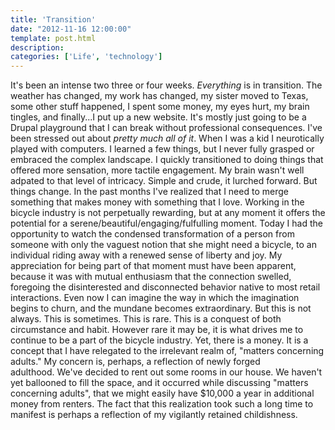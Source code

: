 ```yaml
---
title: 'Transition'
date: "2012-11-16 12:00:00"
template: post.html
description: 
categories: ['Life', 'technology']
---
```


It's been an intense two three or four weeks. *Everything* is in transition. The weather has changed, my work has changed, my sister moved to Texas, some other stuff happened, I spent some money, my eyes hurt, my brain tingles, and finally...I put up a new website. It's mostly just going to be a Drupal playground that I can break without professional consequences. I've been stressed out about *pretty much all of it*. When I was a kid I neurotically played with computers. I learned a few things, but I never fully grasped or embraced the complex landscape. I quickly transitioned to doing things that offered more sensation, more tactile engagement. My brain wasn't well adpated to that level of intricacy. Simple and crude, it lurched forward. But things change. In the past months I've realized that I need to merge something that makes money with something that I love. Working in the bicycle industry is not perpetually rewarding, but at any moment it offers the potential for a serene/beautiful/engaging/fulfulling moment. Today I had the opportunity to watch the condensed transformation of a person from someone with only the vaguest notion that she might need a bicycle, to an individual riding away with a renewed sense of liberty and joy. My appreciation for being part of that moment must have been apparent, because it was with mutual enthusiasm that the connection swelled, foregoing the disinterested and disconnected behavior native to most retail interactions. Even now I can imagine the way in which the imagination begins to churn, and the mundane becomes extraordinary. But this is not always. This is sometimes. This is rare. This is a conquest of both circumstance and habit. However rare it may be, it is what drives me to continue to be a part of the bicycle industry. Yet, there is a money. It is a concept that I have relegated to the irrelevant realm of, "matters concerning adults." My concern is, perhaps, a reflection of newly forged adulthood. We've decided to rent out some rooms in our house. We haven't yet ballooned to fill the space, and it occurred while discussing "matters concerning adults", that we might easily have $10,000 a year in additional money from renters. The fact that this realization took such a long time to manifest is perhaps a reflection of my vigilantly retained childishness.